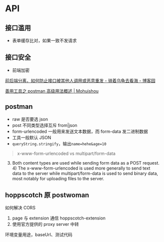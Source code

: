 # API

## 接口滥用

- 表单缓存比对，如果一致不发请求

## 接口安全

- 前端加密

[前后端分离，如何防止接口被其他人调用或恶意重发 - 骑着乌龟去看海 - 博客园](https://www.cnblogs.com/xiaozhang2014/p/7750562.html)

[善用工具之 postman 高级用法概述 | Mohuishou](https://lailin.xyz/post/45050.html?hmsr=toutiao.io&utm_medium=toutiao.io&utm_source=toutiao.io)

## postman

- raw 是否要选 json
- post 不同类型选择互斥 from|json
- form-urlencoded 一般用来发送文本数据，而 form-data 发二进制数据
- 工具一般默认 JSON
- `queryString.stringify`，输出`name=hehe&age=10`

> x-www-form-urlencoded vs multipart/form-data

3. Both content types are used while sending form data as a POST request. 4) The x-www-form-urlencoded is used more generally to send text data to the server while multipart/form-data is used to send binary data, most notably for uploading files to the server.

## hoppscotch 原 postwoman

如何解决 CORS
1. page 与 extension 通信 hoppscotch-extension
2. 使用官方提供的 proxy server 中转

环境变量用途，baseUrl、测试代码
